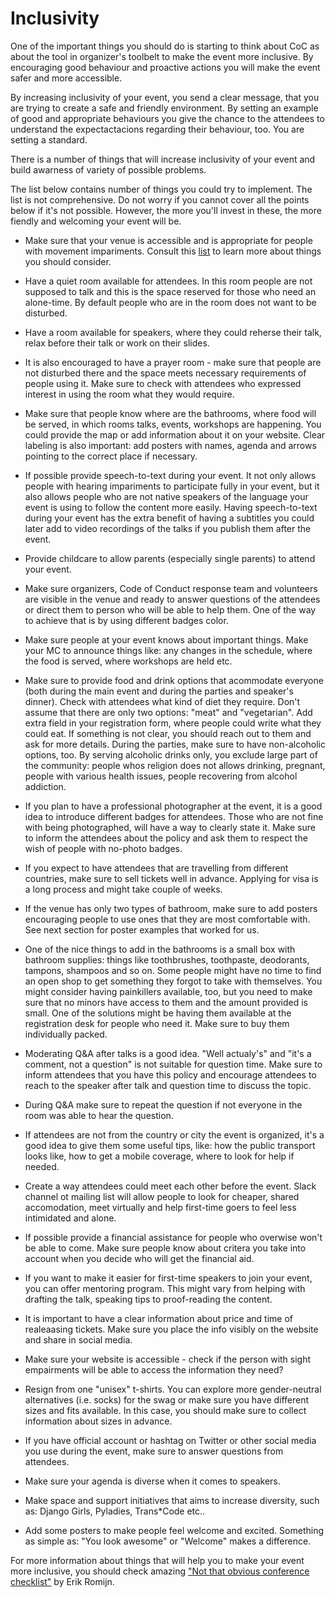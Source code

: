 # Inclusivity

One of the important things you should do is starting to think about CoC
as about the tool in organizer's toolbelt to make the event more inclusive.
By encouraging good behaviour and proactive actions you will make the event
safer and more accessible.

By increasing inclusivity of your event, you send a clear message,
that you are trying to create a safe and friendly environment.
By setting an example of good and appropriate behaviours you give
the chance to the attendees to understand the expectactacions
regarding their behaviour, too. You are setting a standard.

There is a number of things that will increase inclusivity of your event
and build awarness of variety of possible problems.

The list below contains number of things you could try to implement. The list is
not comprehensive. Do not worry if you cannot cover all the points below if it's not
possible. However, the more you'll invest in these, the more fiendly and welcoming your event
will be.

* Make sure that your venue is accessible and is appropriate for people with movement impariments.
Consult this [list](find-some-nice-checkilist-to-link-to) to learn more about things you should consider.

* Have a quiet room available for attendees. In this room people are not supposed to talk and
this is the space reserved for those who need an alone-time. By default people who are
in the room does not want to be disturbed.

* Have a room available for speakers, where they could reherse their talk, relax before
their talk or work on their slides.

* It is also encouraged to have a prayer room - make sure that people are not
disturbed there and the space meets necessary requirements of people using it.
Make sure to check with attendees who expressed interest in using the room what they would require.

* Make sure that people know where are the bathrooms, where food will be served, in which rooms
talks, events, workshops are happening. You could provide the map or add information
about it on your website. Clear labeling is also important: add posters with names,
agenda and arrows pointing to the correct place if necessary.

* If possible provide speech-to-text during your event. It not only allows people
with hearing impariments to participate fully in your event, but it also allows
people who are not native speakers of the language your event is using to follow
the content more easily. Having speech-to-text during your event has the extra benefit
of having a subtitles you could later add to video recordings of the talks if you publish
them after the event.

* Provide childcare to allow parents (especially single parents) to attend your event.

* Make sure organizers, Code of Conduct response team and volunteers are visible in the venue and ready to answer questions of the attendees or direct them to person who will be able to help them. One of the way to achieve that is by using different badges color.

* Make sure people at your event knows about important things. Make your MC to announce things like:
any changes in the schedule, where the food is served, where workshops are held etc.

* Make sure to provide food and drink options that acommodate everyone (both during the
main event and during the parties and speaker's dinner). Check with attendees what kind of
diet they require. Don't assume that there are only two options: "meat" and "vegetarian". Add 
extra field in your registration form, where people could write what they could eat.
If something is not clear, you should reach out to them and ask for more details.
During the parties, make sure to have non-alcoholic options, too. By serving alcoholic
drinks only, you exclude large part of the community: people whos religion does not
allows drinking, pregnant, people with various health issues, people recovering from
alcohol addiction.

* If you plan to have a professional photographer at the event, it is a good idea to introduce
different badges for attendees. Those who are not fine with being photographed, will
have a way to clearly state it. Make sure to inform the attendees about the policy and
ask them to respect the wish of people with no-photo badges.

* If you expect to have attendees that are travelling from different countries, make
sure to sell tickets well in advance. Applying for visa is a long process and might take couple
of weeks.

* If the venue has only two types of bathroom, make sure to add posters encouraging people
to use ones that they are most comfortable with. See next section for poster examples that
worked for us.

* One of the nice things to add in the bathrooms is a small box with bathroom supplies: things like
toothbrushes, toothpaste, deodorants, tampons, shampoos and so on. Some people might have no
time to find an open shop to get something they forgot to take with themselves. You might
consider having painkillers available, too, but you need to make sure that no minors have
access to them and the amount provided is small. One of the solutions might be having them available
at the registration desk for people who need it. Make sure to buy them individually packed.

* Moderating Q&A after talks is a good idea. "Well actualy's" and "it's a comment, not a question"
is not suitable for question time. Make sure to inform attendees that you have this policy
and encourage attendees to reach to the speaker after talk and question time to discuss the topic.

* During Q&A make sure to repeat the question if not everyone in the room was able to hear the question.

* If attendees are not from the country or city the event is organized, it's a good
idea to give them some useful tips, like: how the public transport looks like, how to
get a mobile coverage, where to look for help if needed. 

* Create a way attendees could meet each other before the event. Slack channel ot mailing list
will allow people to look for cheaper, shared accomodation, meet virtually and help
first-time goers to feel less intimidated and alone.

* If possible provide a financial assistance for people who overwise won't be able to come. Make sure people know about critera you take into account when you decide who will get the financial aid. 

* If you want to make it easier for first-time speakers to join your event,
you can offer mentoring program. This might vary from helping with drafting the
talk, speaking tips to proof-reading the content.

* It is important to have a clear information about price and time of realeaasing tickets.
Make sure you place the info visibly on the website and share in social media.

* Make sure your website is accessible - check if the person with sight empairments
will be able to access the information they need?

* Resign from one "unisex" t-shirts. You can explore more gender-neutral alternatives (i.e. socks)
for the swag or make sure you have different sizes and fits available. In this case,
you should make sure to collect information about sizes in advance.

* If you have official account or hashtag on Twitter or other social media you use
during the event, make sure to answer questions from attendees.

* Make sure your agenda is diverse when it comes to speakers.

* Make space and support initiatives that aims to increase diversity, such as: Django Girls, Pyladies, Trans*Code etc.. 

* Add some posters to make people feel welcome and excited. Something as simple as: "You look awesome" or "Welcome" makes a difference.


For more information about things that will help you to make your event more
inclusive, you should check amazing ["Not that obvious conference checklist"](...) by 
Erik Romijn.



